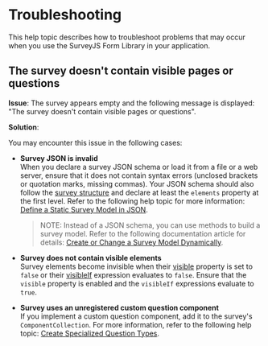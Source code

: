 # Troubleshooting

This help topic describes how to troubleshoot problems that may occur when you use the SurveyJS Form Library in your application.

## The survey doesn't contain visible pages or questions

**Issue**: The survey appears empty and the following message is displayed: "The survey doesn't contain visible pages or questions".

**Solution**:

You may encounter this issue in the following cases:

* **Survey JSON is invalid**        
When you declare a survey JSON schema or load it from a file or a web server, ensure that it does not contain syntax errors (unclosed brackets or quotation marks, missing commas). Your JSON schema should also follow the [survey structure](https://surveyjs.io/form-library/documentation/design-survey-create-a-simple-survey#survey-structure) and declare at least the `elements` property at the first level. Refer to the following help topic for more information: [Define a Static Survey Model in JSON](https://surveyjs.io/form-library/documentation/design-survey-create-a-simple-survey#define-a-static-survey-model-in-json).

    > NOTE: Instead of a JSON schema, you can use methods to build a survey model. Refer to the following documentation article for details: [Create or Change a Survey Model Dynamically](https://surveyjs.io/form-library/documentation/design-survey-create-a-simple-survey#create-or-change-a-survey-model-dynamically).

* **Survey does not contain visible elements**         
Survey elements become invisible when their [visible](https://surveyjs.io/form-library/documentation/question#visible) property is set to `false` or their [visibleIf](https://surveyjs.io/form-library/documentation/question#visibleIf) expression evaluates to `false`. Ensure that the `visible` property is enabled and the `visibleIf` expressions evaluate to `true`.

* **Survey uses an unregistered custom question component**        
If you implement a custom question component, add it to the survey's `ComponentCollection`. For more information, refer to the following help topic: [Create Specialized Question Types](https://surveyjs.io/survey-creator/documentation/create-specialized-question-types).
